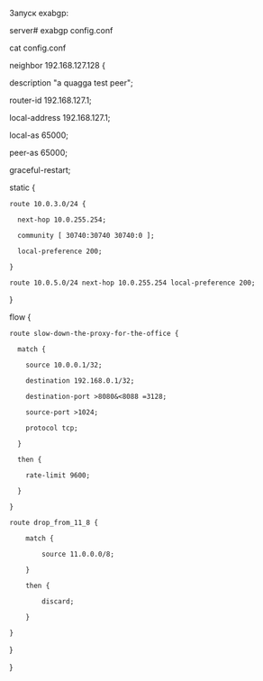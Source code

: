 Запуск exabgp:

server# exabgp config.conf

cat config.conf

neighbor 192.168.127.128 { 

  description "a quagga test peer"; 

  router-id 192.168.127.1; 

  local-address 192.168.127.1; 

  local-as 65000; 

  peer-as 65000; 

  graceful-restart; 

 

  static { 

    route 10.0.3.0/24 { 

      next-hop 10.0.255.254; 

      community [ 30740:30740 30740:0 ]; 

      local-preference 200; 

    } 

    route 10.0.5.0/24 next-hop 10.0.255.254 local-preference 200; 

  } 

  flow { 

    route slow-down-the-proxy-for-the-office { 

      match { 

        source 10.0.0.1/32; 

        destination 192.168.0.1/32; 

        destination-port >8080&<8088 =3128; 

        source-port >1024; 

        protocol tcp; 

      } 

      then { 

        rate-limit 9600; 

      } 

    }

    route drop_from_11_8 {

        match {

            source 11.0.0.0/8;

        }

        then {

            discard;

        }

    }

     

  } 

}
